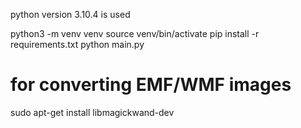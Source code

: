 python version 3.10.4 is used


python3 -m venv venv
source venv/bin/activate
pip install -r requirements.txt
python main.py

# for converting EMF/WMF images
sudo apt-get install libmagickwand-dev